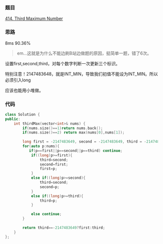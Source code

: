 ### 题目
[414. Third Maximum Number](https://leetcode-cn.com/problems/third-maximum-number/submissions/)
### 思路
8ms 90.36%

> em...这就是为什么不能边刷B站边做题的原因，挺简单一题，错了6次。

设置first,second,third，对每个数字判断一次更新三个标识。

特别注意！2147483648，就是INT_MIN，导致我们初值不能设为INT_MIN。所以必须引入long

应该也能用小堆做。
### 代码
```c++
class Solution {
public:
    int thirdMax(vector<int>& nums) {
        if(nums.size()==1)return nums.back();
        if(nums.size()==2) return max(nums[0],nums[1]);
        
	    long first = -2147483649, second = -2147483649, third = -2147483649;
        for(auto p:nums){
           if(p==first||p==second||p==third) continue;
            if((long)p>=first){
                third=second;
                second=first;
                first=p;
            }
            else if((long)p>=second){
                third=second;
                second=p;
            }
            else if((long)p>=third){
                third=p;
            }
            
            else continue;
        }
        
        return third==-2147483649?first:third;
    }
};
```

